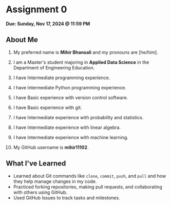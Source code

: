 # Assignment 0

**Due: Sunday, Nov 17, 2024 @ 11:59 PM**

## About Me

1. My preferred name is **Mihir Bhansali** and my pronouns are [he/him].
   
2. I am a Master's student majoring in **Applied Data Science** in the Department of Engineering Education.

3. I have Intermediate programming experience.

4. I have Intermediate Python programming experience.

5. I have Basic experience with version control software.

6. I have Basic experience with git.

7. I have Intermediate experience with probability and statistics.

8. I have Intermediate experience with linear algebra.

9. I have Intermediate experience with machine learning.

10. My GitHub username is **mihir11102**.

## What I've Learned

- Learned about Git commands like `clone`, `commit`, `push`, and `pull` and how they help manage changes in my code.
- Practiced forking repositories, making pull requests, and collaborating with others using GitHub.
- Used GitHub Issues to track tasks and milestones.
